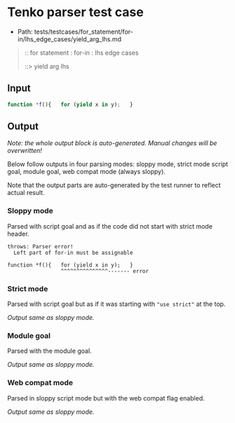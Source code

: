 # Tenko parser test case

- Path: tests/testcases/for_statement/for-in/lhs_edge_cases/yield_arg_lhs.md

> :: for statement : for-in : lhs edge cases
>
> ::> yield arg lhs

## Input

`````js
function *f(){   for (yield x in y);   }
`````

## Output

_Note: the whole output block is auto-generated. Manual changes will be overwritten!_

Below follow outputs in four parsing modes: sloppy mode, strict mode script goal, module goal, web compat mode (always sloppy).

Note that the output parts are auto-generated by the test runner to reflect actual result.

### Sloppy mode

Parsed with script goal and as if the code did not start with strict mode header.

`````
throws: Parser error!
  Left part of for-in must be assignable

function *f(){   for (yield x in y);   }
                 ^^^^^^^^^^^^^^^------- error
`````

### Strict mode

Parsed with script goal but as if it was starting with `"use strict"` at the top.

_Output same as sloppy mode._

### Module goal

Parsed with the module goal.

_Output same as sloppy mode._

### Web compat mode

Parsed in sloppy script mode but with the web compat flag enabled.

_Output same as sloppy mode._
